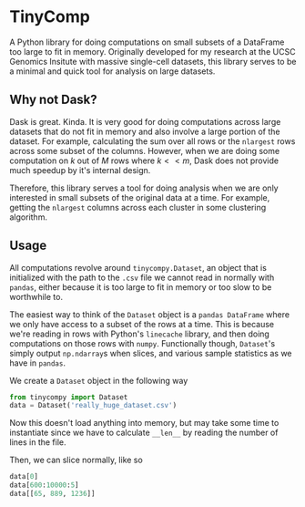 # TinyComp

A Python library for doing computations on small subsets of a DataFrame too large to fit in memory. Originally developed for my research at the UCSC Genomics Insitute with massive single-cell datasets, this library serves to be a minimal and quick tool for analysis on large datasets.

## Why not Dask?

Dask is great. Kinda. It is very good for doing computations across large datasets that do not fit in memory and also involve a large portion of the dataset. For example, calculating the sum over all rows or the `nlargest` rows across some subset of the columns. However, when we are doing some computation on $k$ out of $M$ rows where $k << m$, Dask does not provide much speedup by it's internal design.

Therefore, this library serves a tool for doing analysis when we are only interested in small subsets of the original data at a time. For example, getting the `nlargest` columns across each cluster in some clustering algorithm. 

## Usage

All computations revolve around `tinycompy.Dataset`, an object that is initialized with the path to the `.csv` file we cannot read in normally with `pandas`, either because it is too large to fit in memory or too slow to be worthwhile to.

The easiest way to think of the `Dataset` object is a `pandas DataFrame` where we only have access to a subset of the rows at a time. This is because we're reading in rows with Python's `linecache` library, and then doing computations on those rows with `numpy`. Functionally though, `Dataset`'s simply output `np.ndarray`s when slices, and various sample statistics as we have in `pandas`.

We create a `Dataset` object in the following way

```python
from tinycompy import Dataset
data = Dataset('really_huge_dataset.csv')
```

Now this doesn't load anything into memory, but may take some time to instantiate since we have to calculate `__len__` by reading the number of lines in the file.

Then, we can slice normally, like so

```python
data[0]
data[600:10000:5]
data[[65, 889, 1236]]
```